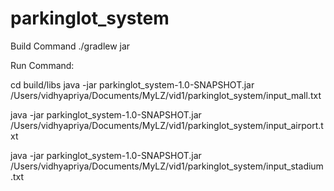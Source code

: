 # parkinglot_system

Build Command
./gradlew jar           


Run Command:

cd build/libs
java -jar parkinglot_system-1.0-SNAPSHOT.jar /Users/vidhyapriya/Documents/MyLZ/vid1/parkinglot_system/input_mall.txt

java -jar parkinglot_system-1.0-SNAPSHOT.jar /Users/vidhyapriya/Documents/MyLZ/vid1/parkinglot_system/input_airport.txt

java -jar parkinglot_system-1.0-SNAPSHOT.jar /Users/vidhyapriya/Documents/MyLZ/vid1/parkinglot_system/input_stadium.txt